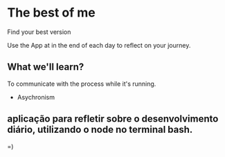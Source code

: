 # The best of me
Find your best version


Use the App at in the end of each day to reflect on your journey.


## What we'll learn?

To communicate with the process while it's running.

* Asychronism


## aplicação para refletir sobre o desenvolvimento diário, utilizando o node no terminal bash.
=)
